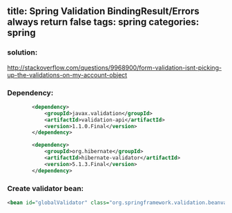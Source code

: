 title: Spring Validation BindingResult/Errors always return false
tags: spring
categories: spring
---

### solution:
http://stackoverflow.com/questions/9968900/form-validation-isnt-picking-up-the-validations-on-my-account-object

### Dependency:
```xml
        <dependency>
            <groupId>javax.validation</groupId>
            <artifactId>validation-api</artifactId>
            <version>1.1.0.Final</version>
        </dependency>

        <dependency>
            <groupId>org.hibernate</groupId>
            <artifactId>hibernate-validator</artifactId>
            <version>5.1.3.Final</version>
        </dependency>
```

### Create validator bean:

```xml
<bean id="globalValidator" class="org.springframework.validation.beanvalidation.LocalValidatorFactoryBean" />
```
